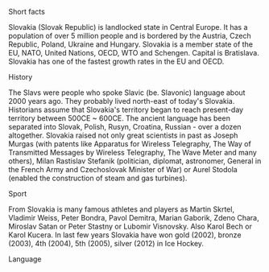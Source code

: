 Short facts

Slovakia (Slovak Republic) is landlocked state in Central Europe. It has a population of over 5 million people and is bordered by the Austria, Czech Republic, Poland, Ukraine and Hungary. Slovakia is a member state of the EU, NATO, United Nations, OECD, WTO and Schengen. Capital is Bratislava. Slovakia has one of the fastest growth rates in the EU and OECD.

History

The Slavs were people who spoke Slavic (be. Slavonic) language about 2000 years ago. They probably lived north-east of today's Slovakia. Historians assume that Slovakia's territory began to reach present-day territory between 500CE ~ 600CE. The ancient language has been separated into Slovak, Polish, Rusyn, Croatina, Russian - over a dozen altogether. Slovakia raised not only great scientists in past as Joseph Murgas (with patents like Apparatus for Wireless Telegraphy, The Way of Transmitted Messages by Wireless Telegraphy, The Wave Meter and many others), Milan Rastislav Stefanik (politician, diplomat, astronomer, General in the French Army and Czechoslovak Minister of War) or Aurel Stodola (enabled the construction of steam and gas turbines).

Sport

From Slovakia is many famous athletes and players as Martin Skrtel, Vladimir Weiss, Peter Bondra, Pavol Demitra, Marian Gaborik, Zdeno Chara, Miroslav Satan or Peter Stastny or Lubomir Visnovsky. Also Karol Bech or Karol Kucera. In last few years Slovakia have won gold (2002), bronze (2003), 4th (2004), 5th (2005), silver (2012) in Ice Hockey.

Language

